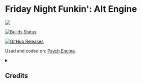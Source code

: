# Friday Night Funkin': Alt Engine
![](https://raw.githubusercontent.com/Fearester2008/FNF-Alt-Engine/main/images/Alt-Engine.png)

[![Builds Status](https://github.com/Fearester2008/FNF-Alt-Engine/actions/workflows/WindowsMain.yml/badge.svg)](https://github.com/Fearester2008/FNF-Alt-Engine/actions/workflows/WindowsMain.yml)

[![GitHub Releases](https://img.shields.io/github/downloads/Fearester2008/FNF-Alt-Engine)](https://github.com/Fearester2008/FNF-Alt-Engine/releases)


Used and coded on: [Psych Engine](https://gamebanana.com/mods/309789).

<details>
  <summary><h2>Credits</h2></summary>

## Alt Engine Credits:

| Avatar | Username | Involvement |
| ------ | -------- | ----------- |
| ![](https://raw.githubusercontent.com/Fearester2008/FNF-Alt-Engine/main/assets/preload/images/credits/fearester.png) | [Fearester2008](https://www.youtube.com/@fearester1282) | Main Programmer of Alt Engine.
| ![](https://raw.githubusercontent.com/Fearester2008/FNF-Alt-Engine/main/assets/preload/images/credits/stefan.png) | [Stefan2008](https://www.youtube.com/channel/UC9Nwf21GbaEm_h0Ka9gxZjQ) | Second Programmer and Helper of Alt Engine.
| ![](https://raw.githubusercontent.com/Fearester2008/FNF-Alt-Engine/main/assets/preload/images/credits/rom4chek.png) | [Rom4chek](https://youtube.com/@Rom4chek) | Third Programmer and Helper of Alt Engine.
| ![](https://raw.githubusercontent.com/Fearester2008/FNF-Alt-Engine/main/assets/preload/images/credits/joalor64.png) | [Joalor64](https://github.com/Joalor64GH) | Fourth Programmer and Helper of Alt Engine.
| ![](https://raw.githubusercontent.com/Fearester2008/FNF-Alt-Engine/main/assets/preload/images/credits/leer.png) | [TheLeerName](https://github.com/TheLeerName) | Fifth Programmer and Helper of Alt Engine.
| ![](https://raw.githubusercontent.com/Fearester2008/FNF-Alt-Engine/main/assets/preload/images/credits/daniel.png) | [Daniel](https://youtube.com/@0_Daniel_0) | Composer of Alt Engine.

## Psych Engine Credits:
| Avatar | Username | Involvement |
| ------ | -------- | ----------- |
| ![](https://raw.githubusercontent.com/Fearester2008/FNF-Alt-Engine/main/assets/preload/images/credits/shadowmario.png) | [Shadow Mario](https://twitter.com/Shadow_Mario_) | Main Psych Engine Programmer.
| ![](https://raw.githubusercontent.com/Fearester2008/FNF-Alt-Engine/main/assets/preload/images/credits/river.png) | [RiverOaken](https://twitter.com/RiverOaken) | Main Artist of Psych Engine.

## Former Engine members:
| Avatar | Username | Involvement |
| ------ | -------- | ----------- |
| ![](https://raw.githubusercontent.com/Fearester2008/FNF-Alt-Engine/main/assets/preload/images/credits/bb.png) | [bb-panzu](https://twitter.com/bbsub3) | Ex-Programmer of Psych Engine.

## Engine Contributors:
| Avatar | Username | Involvement |
| ------ | -------- | ----------- |
| ![](https://raw.githubusercontent.com/Fearester2008/FNF-Alt-Engine/main/assets/preload/images/credits/flicky.png) | [iFlicky](https://twitter.com/flicky_i) | Composer of Psync and Tea Time. Made the Dialogue Sounds.
| ![](https://raw.githubusercontent.com/Fearester2008/FNF-Alt-Engine/main/assets/preload/images/credits/mastereric.png) | [EliteMasterEric](https://twitter.com/EliteMasterEric) | Runtime Shaders support.
| ![](https://raw.githubusercontent.com/Fearester2008/FNF-Alt-Engine/main/assets/preload/images/credits/proxy.png) | [PolybiusProxy](https://twitter.com/polybiusproxy) | .MP4 Video Loader Library (hxCodec).
| ![](https://raw.githubusercontent.com/Fearester2008/FNF-Alt-Engine/main/assets/preload/images/credits/sqirra.png) | [SqirraRNG](https://twitter.com/gedehari) | Crash Handler and Base code for Chart Editor's Waveform.
| ![](https://raw.githubusercontent.com/Fearester2008/FNF-Alt-Engine/main/assets/preload/images/credits/kade.png) | [Kade Dev](https://twitter.com/kade0912) | Fixed some cool stuff on Chart Editor and other PRs.
| ![](https://raw.githubusercontent.com/Fearester2008/FNF-Alt-Engine/main/assets/preload/images/credits/keoiki.png) | [Keoiki](https://twitter.com/Keoiki_) | Note Splash Animations.
| ![](https://raw.githubusercontent.com/Fearester2008/FNF-Alt-Engine/main/assets/preload/images/credits/nebula.png) | [Nebula the Zorua](https://twitter.com/Nebula_Zorua) | LUA JIT Fork and some Lua reworks.
| ![](https://raw.githubusercontent.com/Fearester2008/FNF-Alt-Engine/main/assets/preload/images/credits/smokey.png) | [Smokey](https://twitter.com/Smokey_5_) | Sprite Atlas Support.
</details>
